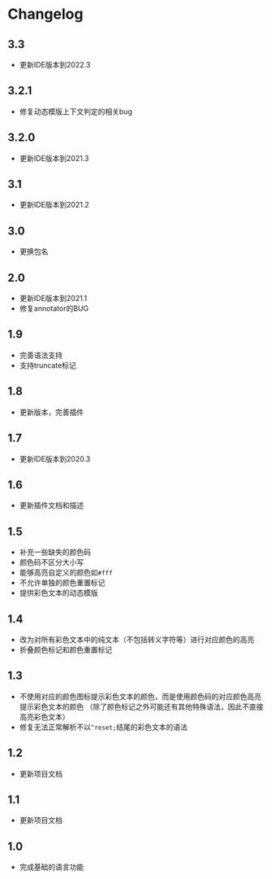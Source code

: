 # Changelog

## 3.3

* 更新IDE版本到2022.3

## 3.2.1

* 修复动态模版上下文判定的相关bug

## 3.2.0

* 更新IDE版本到2021.3

## 3.1

* 更新IDE版本到2021.2

## 3.0

* 更换包名

## 2.0

* 更新IDE版本到2021.1
* 修复annotator的BUG

## 1.9

* 完善语法支持
* 支持truncate标记

## 1.8

* 更新版本，完善插件

## 1.7

* 更新IDE版本到2020.3

## 1.6

* 更新插件文档和描述

## 1.5

* 补充一些缺失的颜色码
* 颜色码不区分大小写
* 能够高亮自定义的颜色如`#fff`
* 不允许单独的颜色重置标记
* 提供彩色文本的动态模版

## 1.4

* 改为对所有彩色文本中的纯文本（不包括转义字符等）进行对应颜色的高亮
* 折叠颜色标记和颜色重置标记

## 1.3

* 不使用对应的颜色图标提示彩色文本的颜色，而是使用颜色码的对应颜色高亮提示彩色文本的颜色
  （除了颜色标记之外可能还有其他特殊语法，因此不直接高亮彩色文本）
* 修复无法正常解析不以`^reset;`结尾的彩色文本的语法

## 1.2

* 更新项目文档

## 1.1

* 更新项目文档

## 1.0

* 完成基础的语言功能
